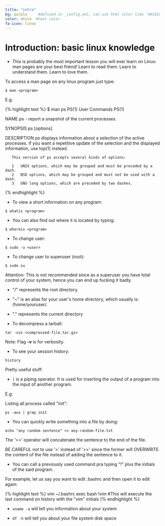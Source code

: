 ```yaml
---
title: "intro"
bg: purple     #defined in _config.yml, can use html color like '#010101'
color: white  #text color
fa-icon: linux
---
```


# Introduction: basic linux knowledge

- This is probably the most important lesson you will ever learn on Linux: man pages are your best friend! Learn to read them. Learn to understand them. Learn to love them.

To access a man page on any linux program just type:

`$ man <program>`

E.g:

{% highlight text %}
$ man ps
PS(1)                                        User Commands                                       PS(1)

NAME
       ps - report a snapshot of the current processes.

SYNOPSIS
       ps [options]

DESCRIPTION
       ps displays information about a selection of the active processes.  If you want a repetitive
       update of the selection and the displayed information, use top(1) instead.

       This version of ps accepts several kinds of options:

       1   UNIX options, which may be grouped and must be preceded by a dash.
       2   BSD options, which may be grouped and must not be used with a dash.
       3   GNU long options, which are preceded by two dashes.

{% endhighlight %}

- To view a short information on any program:

`$ whatis <program>`

- You can also find out where it is located by typing:

`$ whereis <program>`

- To change user: 

`$ sudo -u <user>`

- To change user to superuser (root):

`$ sudo su`

Attention: This is not recommended since as a superuser you have total control of your system, hence you can end up fucking it badly.

- "/" represents the root directory. 

- "~" is an alias for your user's home directory, which usually is: /home/youruser/.

- "." represents the current directory

- To decompress a tarball:

`tar -vzx <compressed-file.tar.gz>`

Note: Flag **-v** is for verbosity.

- To see your session history:

`history`

Pretty useful stuff:

- `|` is a piping operator. It is used for inserting the output of a program into the input of another program.

E.g:

Listing all process called "init":

`ps -aux | grep init`

- You can quickly write something into a file by doing:

`echo "any random sentence" >> any-random-file.txt`

The '>>' operator will concatenate the sentence to the end of the file.

BE CAREFUL not to use '>' instead of '>>' since the former will OVERWRITE the content of the file instead of adding the sentence to it.

- You can call a previously used command pra typing "!" plus the initials of the said program. 

For example, let us say you want to edit .bashrc and then open it to edit again:

{% highlight text %}
vim ~/.bashrc
exec bash
!vim #This will execute the last command on history with the "vim" initials
{% endhighlight %}

- `uname -a` will tell you information about your system

- `df -h` will tell you about your file system disk space